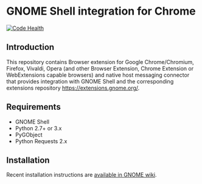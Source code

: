GNOME Shell integration for Chrome
============================================
[![Code Health](https://landscape.io/github/nE0sIghT/chrome-gnome-shell-mirror/master/landscape.svg?style=flat)](https://landscape.io/github/nE0sIghT/chrome-gnome-shell-mirror/master)

Introduction
------------

This repository contains Browser extension for Google Chrome/Chromium, Firefox, Vivaldi, Opera (and other
Browser Extension, Chrome Extension or WebExtensions capable browsers) and native host messaging connector
that provides integration with GNOME Shell and the corresponding extensions repository https://extensions.gnome.org/.

Requirements
------------
 * GNOME Shell
 * Python 2.7+ or 3.x
 * PyGObject
 * Python Requests 2.x

Installation
------------

Recent installation instructions are [available in GNOME wiki](https://wiki.gnome.org/Projects/GnomeShellIntegrationForChrome/Installation).
